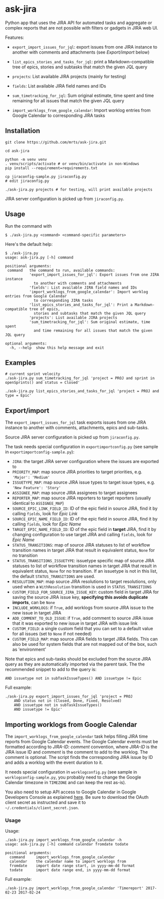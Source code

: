 # ask-jira

Python app that uses the JIRA API for automated tasks and aggregate or complex reports
that are not possible with filters or gadgets in JIRA web UI.

Features:

* `export_import_issues_for_jql`: export issues from one JIRA instance to
  another with comments and attachments (see *Export/import* below)

* `list_epics_stories_and_tasks_for_jql`: print a Markdown-compatible tree
  of epics, stories and subtasks that match the given JQL query

* `projects`: List available JIRA projects (mainly for testing)

* `fields`: List available JIRA field names and IDs

* `sum_timetracking_for_jql`: Sum original estimate, time spent and time
  remaining for all issues that match the given JQL query

* `import_worklogs_from_google_calendar`: Import worklog entries from Google
  Calendar to corresponding JIRA tasks

## Installation

    git clone https://github.com/mrts/ask-jira.git

    cd ask-jira

    python -m venv venv
    . venv/scripts/activate # or venv/bin/activate in non-Windows
    pip install --requirement=requirements.txt

    cp jiraconfig-sample.py jiraconfig.py
    # edit jiraconfig.py

    ./ask-jira.py projects # for testing, will print available projects

JIRA server configuration is picked up from `jiraconfig.py`.

## Usage

Run the command with 

    $ ./ask-jira.py <command> <command-specific parameters>

Here's the default help:

    $ ./ask-jira.py
    usage: ask-jira.py [-h] command

    positional arguments:
     command   the command to run, available commands:
               'export_import_issues_for_jql': Export issues from one JIRA instance
                 to another with comments and attachments
               'fields': List available JIRA field names and IDs
               'import_worklogs_from_google_calendar': Import worklog entries from Google Calendar
                 to corresponding JIRA tasks
               'list_epics_stories_and_tasks_for_jql': Print a Markdown-compatible tree of epics,
                 stories and subtasks that match the given JQL query
               'projects': List available JIRA projects
               'sum_timetracking_for_jql': Sum original estimate, time spent
                 and time remaining for all issues that match the given JQL query

    optional arguments:
      -h, --help  show this help message and exit

## Examples

    # current sprint velocity
    ./ask-jira.py sum_timetracking_for_jql 'project = PROJ and sprint in openSprints() and status = Closed'

    ./ask-jira.py list_epics_stories_and_tasks_for_jql 'project = PROJ and type = Epic'

## Export/import

The `export_import_issues_for_jql` task exports issues from one JIRA instance
to another with comments, attachments, epics and sub-tasks.

Source JIRA server configuration is picked up from `jiraconfig.py`.

The task needs special configuration in `exportimportconfig.py` (see sample in
`exportimportconfig-sample.py`):

* `JIRA`: the target JIRA server configuration where the issues are exported to
* `PRIORITY_MAP`: map source JIRA priorities to target priorities, e.g. `'Major': 'Medium'`
* `ISSUETYPE_MAP`: map source JIRA issue types to target issue types,  e.g. `'New Feature': 'Story'`
* `ASSIGNEE_MAP`: map source JIRA assignees to target assignees
* `REPORTER_MAP`: map source JIRA reporters to target reporters (usually identical to `ASSIGNEE_MAP`)
* `SOURCE_EPIC_LINK_FIELD_ID`: ID of the epic field in source JIRA, find it by calling `fields`, look for *Epic Link*
* `SOURCE_EPIC_NAME_FIELD_ID`: ID of the epic field in source JIRA, find it by calling `fields`, look for *Epic Name*
* `TARGET_EPIC_NAME_FIELD_ID`: ID of the epic field in **target** JIRA, find it by changing configuration to use target JIRA and calling `fields`, look for *Epic Name*
* `STATUS_TRANSITIONS`: map of source JIRA statuses to list of workflow transition names in target JIRA that result in equivalent status, `None` for no transition
* `STATUS_TRANSITIONS_ISSUETYPE`: issuetype specific map of source JIRA statuses to list of workflow transition names in target JIRA that result in equivalent status, `None` for no transition. If an issuetype is not in this list, the default `STATUS_TRANSITIONS` are used.
* `RESOLUTION_MAP`: map source JIRA resolutions to target resolutions, only used when a `WithResolution` transition is used in `STATUS_TRANSITIONS`
* `CUSTOM_FIELD_FOR_SOURCE_JIRA_ISSUE_KEY`: custom field in target JIRA for saving the source JIRA issue key, **specifying this avoids duplicate imports**, can be `None`
* `INCLUDE_WORKLOGS`: if `True`, add worklogs from source JIRA issue to the new issue in target JIRA
* `ADD_COMMENT_TO_OLD_ISSUE`: if `True`, add comment to source JIRA issue that it was exported to new issue in target JIRA with issue link
* `CUSTOM_FIELD`: a single custom field that you can set to a default value for all issues (set to `None` if not needed)
* `CUSTOM_FIELD_MAP`: map source JIRA fields to target JIRA fields. This can also be used for system fields that are not mapped out of the box, such as 'environment'

Note that epics and sub-tasks should be excluded from the source JIRA query as
they are automatically imported via the parent task. The the recommended
snippet to add to the query is:

    AND issuetype not in subTaskIssueTypes() AND issuetype != Epic

Full example:

    ./ask-jira.py export_import_issues_for_jql 'project = PROJ
        AND status not in (Closed, Done, Fixed, Resolved)
        AND issuetype not in subTaskIssueTypes()
        AND issuetype != Epic'

## Importing worklogs from Google Calendar

The `import_worklogs_from_google_calendar` task helps filling JIRA time reports
from Google Calendar events. The Google Calendar events must be formatted
according to *JIRA-ID: comment* convention, where *JIRA-ID* is the JIRA issue
ID and *comment* is the comment to add to the worklog. The comment is optional.
The script finds the corresponding JIRA issue by ID and adds a worklog with the
event duration to it.

It needs special configuration in `worklogconfig.py` (see sample in
`worklogconfig-sample.py`, you probably need to change the Google Calendar
timezone in `TIMEZONE` and can keep the rest as-is).

You also need to setup API access to Google Calendar in Google Developers
Console as explained [here](https://developers.google.com/google-apps/calendar/quickstart/python#step_1_turn_on_the_api_name).
Be sure to download the OAuth client secret as instructed and save it to
`~/.credentials/client_secret.json`.

### Usage

Usage:

    ./ask-jira.py import_worklogs_from_google_calendar -h
    usage: ask-jira.py [-h] command calendar fromdate todate

    positional arguments:
      command     import_worklogs_from_google_calendar
      calendar    the calendar name to import worklogs from
      fromdate    import date range start, in yyyy-mm-dd format
      todate      import date range end, in yyyy-mm-dd format

Full example:

    ./ask-jira.py import_worklogs_from_google_calendar 'Timereport' 2017-02-23 2017-02-24
